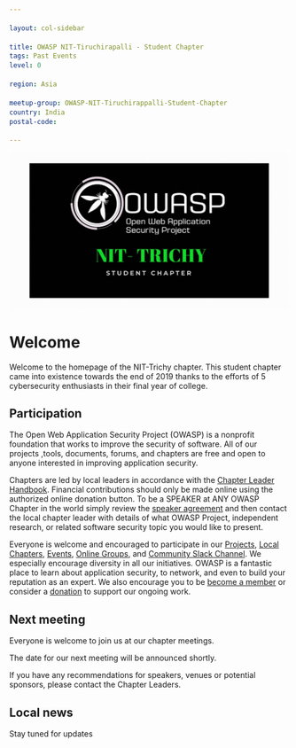 ```yaml
---

layout: col-sidebar

title: OWASP NIT-Tiruchirapalli - Student Chapter
tags: Past Events
level: 0

region: Asia

meetup-group: OWASP-NIT-Tiruchirappalli-Student-Chapter
country: India
postal-code: 

---
```

<img src="assets/images/logo-main.gif"/>

# Welcome
Welcome to the homepage of the NIT-Trichy chapter. This student chapter came into existence towards the end of 2019 thanks to the efforts of 5 cybersecurity enthusiasts in their final year of college. 

## Participation
The Open Web Application Security Project (OWASP) is a nonprofit foundation that works to improve the security of software. All of our projects ,tools, documents, forums, and chapters are free and open to anyone interested in improving application security. 

Chapters are led by local leaders in accordance with the [Chapter Leader Handbook](/www-policy/rules-of-procedure/chapter-handbook). Financial contributions should only be made online using the authorized online donation button. To be a SPEAKER at ANY OWASP Chapter in the world simply review the [speaker agreement](/www-policy/speaker-agreement) and then contact the local chapter leader with details of what OWASP Project, independent research, or related software security topic you would like to present.

Everyone is welcome and encouraged to participate in our [Projects](/projects), [Local Chapters](/chapters), [Events](/events), [Online Groups](https://groups.google.com/a/owasp.com/), and [Community Slack Channel](https://owasp.slack.com/). We especially encourage diversity in all our initiatives. OWASP is a fantastic place to learn about application security, to network, and even to build your reputation as an expert. We also encourage you to be [become a member](/membership) or consider a [donation](/donate) to support our ongoing work.

## Next meeting
Everyone is welcome to join us at our chapter meetings.

The date for our next meeting will be announced shortly.

If you have any recommendations for speakers, venues or potential sponsors, please contact the Chapter Leaders.

## Local news
Stay tuned for updates




